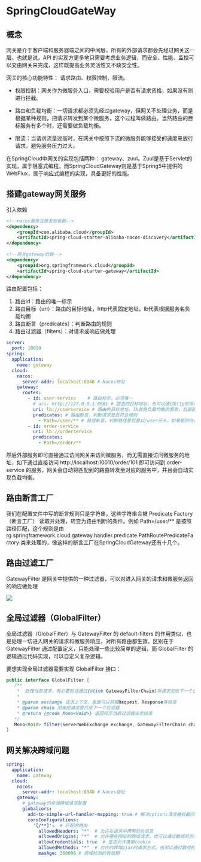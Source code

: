 # SpringCloudGateWay



## 概念

网关是介于客户端和服务器端之间的中间层，所有的外部请求都会先经过网关这一层。也就是说，API 的实现方更多地只需要考虑业务逻辑，而安全、性能、监控可以交由网关来完成，这样既提高业务灵活性又不缺安全性。

网关的核心功能特性： 请求路由、权限控制、限流。

- 权限控制：网关作为微服务入口，需要校验用户是否有请求资格，如果没有则进行拦截。     

- 路由和负载均衡：一切请求都必须先经过gateway，但网关不处理业务，而是根据某种规则，把请求转发到某个微服务，这个过程叫做路由。当然路由的目标服务有多个时，还需要做负载均衡。     

- 限流：当请求流量过高时，在网关中按照下流的微服务能够接受的速度来放行请求，避免服务压力过大。     

在SpringCloud中网关的实现包括两种： gateway、zuul。Zuul是基于Servlet的实现，属于阻塞式编程。而SpringCloudGateway则是基于Spring5中提供的WebFlux，属于响应式编程的实现，具备更好的性能。

## 搭建gateway网关服务

引入依赖

```xml
<!--nacos服务注册发现依赖-->
<dependency>
    <groupId>com.alibaba.cloud</groupId>
    <artifactId>spring-cloud-starter-alibaba-nacos-discovery</artifactId>
</dependency>
 
<!--网关gateway依赖-->
<dependency>
    <groupId>org.springframework.cloud</groupId>
    <artifactId>spring-cloud-starter-gateway</artifactId>
</dependency>
```

路由配置包括：

1. 路由id：路由的唯一标示
2. 路由目标（uri）：路由的目标地址，http代表固定地址，lb代表根据服务名负载均衡
3. 路由断言（predicates）：判断路由的规则
4. 路由过滤器（filters）：对请求或响应做处理

```yaml
server:
  port: 10010
spring:
  application:
    name: gateway
  cloud:
    nacos:
      server-addr: localhost:8848 # Nacos地址
    gateway:
      routes:
        - id: user-service 　　# 路由标示，必须唯一
          # uri: http://127.0.0.1:8081 # 路由的目标地址。也可以通过http的写成固定地址，但不推荐使用
          uri: lb://userservice # 路由的目标地址。lb就是负载均衡的意思，后面跟服务名称
          predicates: # 路由断言，判断请求是否符合规则
            - Path=/user/** # 路径断言，判断路径是否是以/user开头，如果是则符合
        - id: order-service
          uri: lb://orderservice
          predicates:
            - Path=/order/**
```

然后外部服务即可直接通过访问网关来访问微服务，而无需直接访问微服务的地址，如下通过直接访问 http://localhost:10010/order/101 即可访问到 order-service 的服务，网关会自动将匹配到的路由转发至对应的服务中，并且会自动实现负载均衡。

## 路由断言工厂

我们在配置文件中写的断言规则只是字符串，这些字符串会被 Predicate Factory（断言工厂） 读取并处理，转变为路由判断的条件。例如 Path=/user/** 是按照路径匹配，这个规则是由rg.springframework.cloud.gateway.handler.predicate.PathRoutePredicateFactory 类来处理的，像这样的断言工厂在SpringCloudGateway还有十几个。

## 路由过滤工厂

GatewayFilter 是网关中提供的一种过滤器，可以对进入网关的请求和微服务返回的响应做处理

<img src="https://img2022.cnblogs.com/blog/1424359/202205/1424359-20220512215445412-868575425.png">

## 全局过滤器（GlobalFilter）

全局过滤器（GlobalFilter）与 GatewayFilter 的 default-filters 的作用类似，也是处理一切进入网关的请求和微服务响应，对所有路由都生效。区别在于 GatewayFilter 通过配置定义，只能处理一些比较简单的逻辑，而 GlobalFilter 的逻辑通过代码实现，可以自定义复杂逻辑。

要想实现全局过滤器需要实现 GlobalFilter 接口：

```java
public interface GlobalFilter {
   /**
    *  处理当前请求，有必要的话通过{@link GatewayFilterChain}将请求交给下一个过滤器处理
    *
    * @param exchange 请求上下文，里面可以获取Request、Response等信息 
    * @param chain 用来把请求委托给下一个过滤器 
    * @return {@code Mono<Void>} 返回标示当前过滤器业务结束   
   */
   Mono<Void> filter(ServerWebExchange exchange, GatewayFilterChain chain);
}
```

## 网关解决跨域问题

```yaml
spring:
  application:
    name: gateway
  cloud:
    nacos:
      server-addr: localhost:8848 # Nacos地址
    gateway:
      # gateway的全局跨域请求配置
      globalcors:
        add-to-simple-url-handler-mapping: true # 解决options请求被拦截问题
        corsConfigurations:
          '[/**]':  # 匹配的路由
            allowedHeaders: "*"  # 允许在请求中携带的头信息
            allowedOrigins: "*"  # 允许哪些网站的跨域请求。也可以通过数组的方式来只指定一些特定的网站
            allowCredentials: true  # 是否允许携带cookie
            allowedMethods: "*"  # 允许的跨域ajax的请求方式。也可以通过数组的方式来只指定一些特定的请求方式
            maxAge: 360000 # 跨域检测的有效期
```

